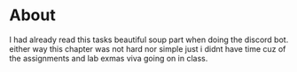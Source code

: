 # About 
I had already read this tasks beautiful soup part when doing the discord bot. either way this chapter was not hard nor simple just i didnt have time cuz of the assignments and lab exmas viva going on in class.